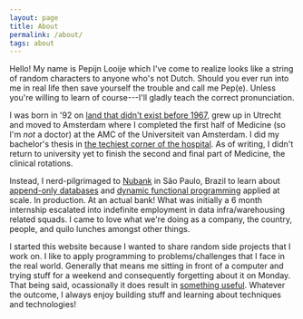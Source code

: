 ```yaml
---
layout: page
title: About
permalink: /about/
tags: about
---
```


Hello! My name is Pepijn Looije which I've come to realize looks like a string
of random characters to anyone who's not Dutch. Should you ever run into me in
real life then save yourself the trouble and call me Pep(e). Unless you're
willing to learn of course---I'll gladly teach the correct pronunciation.

I was born in '92 on [land that didn't exist before
1967](https://en.wikipedia.org/wiki/Zuiderzee_Works), grew up in Utrecht and
moved to Amsterdam where I completed the first half of Medicine (so I'm *not* a
doctor) at the AMC of the Universiteit van Amsterdam. I did my bachelor's thesis
in [the techiest corner of the
hospital](https://www.amc.nl/web/leren/research-62/research/medical-informatics-research.htm). As
of writing, I didn't return to university yet to finish the second and final
part of Medicine, the clinical rotations.

Instead, I nerd-pilgrimaged to [Nubank](https://www.nubank.com.br) in São Paulo,
Brazil to learn about [append-only databases](https://www.datomic.com) and
[dynamic functional programming](https://clojure.org/) applied at scale. In
production. At an actual bank! What was initially a 6 month internship escalated
into indefinite employment in data infra/warehousing related squads. I came to
love what we're doing as a company, the country, people, and quilo lunches
amongst other things.

I started this website because I wanted to share random side projects that I
work on. I like to apply programming to problems/challenges that I face in the
real world. Generally that means me sitting in front of a computer and trying
stuff for a weekend and consequently forgetting about it on Monday. That being
said, ocassionally it does result in [something useful](/projects). Whatever the outcome, I
always enjoy building stuff and learning about techniques and technologies!
